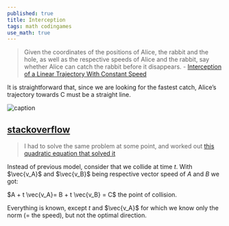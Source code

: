 ```yaml
---
published: true
title: Interception
tags: math codingames
use_math: true
---
```

> Given the coordinates of the positions of Alice, the rabbit and the hole, as well as the respective speeds of Alice and the rabbit, say whether Alice can catch the rabbit before it disappears. - [Interception of a Linear Trajectory With Constant Speed](http://zulko.github.io/blog/2013/11/11/interception-of-a-linear-trajectory-with-constant-speed/)

It is straightforward that, since we are looking for the fastest catch, Alice’s trajectory towards C must be a straight line.

![caption](http://zulko.github.io/images/alice/alice_schema.jpeg) 

## [stackoverflow](https://stackoverflow.com/questions/17204513/how-to-find-the-interception-coordinates-of-a-moving-target-in-3d-space)

> I had to solve the same problem at some point, and worked out [this quadratic equation that solved it](
http://ideone.com/AIr3hg)

Instead of previous model, consider that we collide at time $t$. With $\vec{v_A}$ and $\vec{v_B}$ being respective vector speed of $A$ and $B$ we got:

$A + t \vec{v_A}= B + t \vec{v_B} = C$ the point of collision.

Everything is known, except $t$ and $\vec{v_A}$ for which we know only the norm (= the speed), but not the optimal direction.






